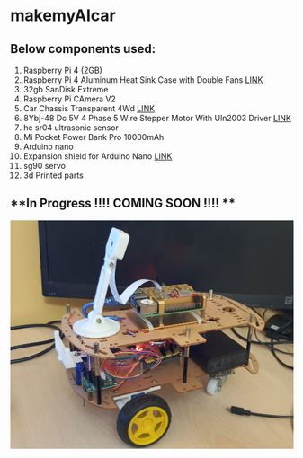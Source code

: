 # makemyAIcar

## Below components used:
1. Raspberry Pi 4 (2GB)
2. Raspberry Pi 4 Aluminum Heat Sink Case with Double Fans  [LINK](https://www.amazon.in/REES52-Raspberry-Armor-Aluminium-Heatsink/dp/B07X5XXKTZ/ref=sr_1_1?dchild=1&keywords=Raspberry+Pi+4+Aluminum+Heat+Sink+Case&qid=1620661429&sr=8-1)
3. 32gb SanDisk Extreme 
4. Raspberry Pi CAmera V2
5. Car Chassis Transparent 4Wd  [LINK](https://www.amazon.in/gp/product/B01MT9Z9QB/ref=ppx_yo_dt_b_asin_title_o01_s00?ie=UTF8&psc=1) 
6. 8Ybj-48 Dc 5V 4 Phase 5 Wire Stepper Motor With Uln2003 Driver  [LINK](https://www.amazon.in/gp/product/B072T8QT62/ref=ppx_yo_dt_b_asin_title_o09_s00?ie=UTF8&psc=1)
7. hc sr04 ultrasonic sensor
8. Mi Pocket Power Bank Pro 10000mAh 
9. Arduino nano
10. Expansion shield for Arduino Nano  [LINK](https://www.amazon.in/Robodo-Electronics-AR28-Expansion-Arduino/dp/B0787JNN4S/ref=sr_1_2?dchild=1&keywords=Expansion+shield+for+Arduino+Nano&qid=1620661683&sr=8-2)
11. sg90 servo
12. 3d Printed parts

## **In Progress !!!! COMING SOON !!!! **

![alt text](https://github.com/niladridmgit/makemyAIcar/blob/main/images/makemyAIcar_1.jpg)
